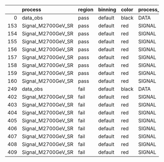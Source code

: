 |     | process            | region   | binning   | color   | process_type   |   scale | variation   | source_filename                                              | source_histname    | alias              | title           |   combine_idx |    lnN |   shapes | syst_type   | direction   | variation_alias   |
|----:|:-------------------|:---------|:----------|:--------|:---------------|--------:|:------------|:-------------------------------------------------------------|:-------------------|:-------------------|:----------------|--------------:|-------:|---------:|:------------|:------------|:------------------|
|   0 | data_obs           | pass     | default   | black   | DATA           |       1 | nominal     | ./histograms_for_2DAlphabet_v11/EaDM_Cosmics_Data_SR.root    | hpass              | Cosmics_Data_SR    | Cosmics_Data_SR |           nan | nan    |      nan | nan         | nan         | nan               |
| 153 | Signal_M2700GeV_SR | pass     | default   | red     | SIGNAL         |       1 | lumi        | ./histograms_for_2DAlphabet_v11/EaDM_Signal_M2700GeV_SR.root | hpass              | Signal_M2700GeV_SR | DM signal       |           nan |   1.05 |      nan | lnN         | nan         | nan               |
| 154 | Signal_M2700GeV_SR | pass     | default   | red     | SIGNAL         |       1 | RNN         | ./histograms_for_2DAlphabet_v11/EaDM_Signal_M2700GeV_SR.root | hpass_RNNsyst_up   | Signal_M2700GeV_SR | DM signal       |           nan | nan    |        1 | shapes      | Up          | RNNsyst           |
| 155 | Signal_M2700GeV_SR | pass     | default   | red     | SIGNAL         |       1 | RNN         | ./histograms_for_2DAlphabet_v11/EaDM_Signal_M2700GeV_SR.root | hpass_RNNsyst_down | Signal_M2700GeV_SR | DM signal       |           nan | nan    |        1 | shapes      | Down        | RNNsyst           |
| 156 | Signal_M2700GeV_SR | pass     | default   | red     | SIGNAL         |       1 | pT          | ./histograms_for_2DAlphabet_v11/EaDM_Signal_M2700GeV_SR.root | hpass_pTsyst_up    | Signal_M2700GeV_SR | DM signal       |           nan | nan    |        1 | shapes      | Up          | pTsyst            |
| 157 | Signal_M2700GeV_SR | pass     | default   | red     | SIGNAL         |       1 | pT          | ./histograms_for_2DAlphabet_v11/EaDM_Signal_M2700GeV_SR.root | hpass_pTsyst_down  | Signal_M2700GeV_SR | DM signal       |           nan | nan    |        1 | shapes      | Down        | pTsyst            |
| 158 | Signal_M2700GeV_SR | pass     | default   | red     | SIGNAL         |       1 | t0          | ./histograms_for_2DAlphabet_v11/EaDM_Signal_M2700GeV_SR.root | hpass_t0syst_up    | Signal_M2700GeV_SR | DM signal       |           nan | nan    |        1 | shapes      | Up          | t0syst            |
| 159 | Signal_M2700GeV_SR | pass     | default   | red     | SIGNAL         |       1 | t0          | ./histograms_for_2DAlphabet_v11/EaDM_Signal_M2700GeV_SR.root | hpass_t0syst_down  | Signal_M2700GeV_SR | DM signal       |           nan | nan    |        1 | shapes      | Down        | t0syst            |
| 160 | Signal_M2700GeV_SR | pass     | default   | red     | SIGNAL         |       1 | nominal     | ./histograms_for_2DAlphabet_v11/EaDM_Signal_M2700GeV_SR.root | hpass              | Signal_M2700GeV_SR | DM signal       |           nan | nan    |      nan | nan         | nan         | nan               |
| 249 | data_obs           | fail     | default   | black   | DATA           |       1 | nominal     | ./histograms_for_2DAlphabet_v11/EaDM_Cosmics_Data_SR.root    | hfail              | Cosmics_Data_SR    | Cosmics_Data_SR |           nan | nan    |      nan | nan         | nan         | nan               |
| 402 | Signal_M2700GeV_SR | fail     | default   | red     | SIGNAL         |       1 | lumi        | ./histograms_for_2DAlphabet_v11/EaDM_Signal_M2700GeV_SR.root | hfail              | Signal_M2700GeV_SR | DM signal       |           nan |   1.05 |      nan | lnN         | nan         | nan               |
| 403 | Signal_M2700GeV_SR | fail     | default   | red     | SIGNAL         |       1 | RNN         | ./histograms_for_2DAlphabet_v11/EaDM_Signal_M2700GeV_SR.root | hfail_RNNsyst_up   | Signal_M2700GeV_SR | DM signal       |           nan | nan    |        1 | shapes      | Up          | RNNsyst           |
| 404 | Signal_M2700GeV_SR | fail     | default   | red     | SIGNAL         |       1 | RNN         | ./histograms_for_2DAlphabet_v11/EaDM_Signal_M2700GeV_SR.root | hfail_RNNsyst_down | Signal_M2700GeV_SR | DM signal       |           nan | nan    |        1 | shapes      | Down        | RNNsyst           |
| 405 | Signal_M2700GeV_SR | fail     | default   | red     | SIGNAL         |       1 | pT          | ./histograms_for_2DAlphabet_v11/EaDM_Signal_M2700GeV_SR.root | hfail_pTsyst_up    | Signal_M2700GeV_SR | DM signal       |           nan | nan    |        1 | shapes      | Up          | pTsyst            |
| 406 | Signal_M2700GeV_SR | fail     | default   | red     | SIGNAL         |       1 | pT          | ./histograms_for_2DAlphabet_v11/EaDM_Signal_M2700GeV_SR.root | hfail_pTsyst_down  | Signal_M2700GeV_SR | DM signal       |           nan | nan    |        1 | shapes      | Down        | pTsyst            |
| 407 | Signal_M2700GeV_SR | fail     | default   | red     | SIGNAL         |       1 | t0          | ./histograms_for_2DAlphabet_v11/EaDM_Signal_M2700GeV_SR.root | hfail_t0syst_up    | Signal_M2700GeV_SR | DM signal       |           nan | nan    |        1 | shapes      | Up          | t0syst            |
| 408 | Signal_M2700GeV_SR | fail     | default   | red     | SIGNAL         |       1 | t0          | ./histograms_for_2DAlphabet_v11/EaDM_Signal_M2700GeV_SR.root | hfail_t0syst_down  | Signal_M2700GeV_SR | DM signal       |           nan | nan    |        1 | shapes      | Down        | t0syst            |
| 409 | Signal_M2700GeV_SR | fail     | default   | red     | SIGNAL         |       1 | nominal     | ./histograms_for_2DAlphabet_v11/EaDM_Signal_M2700GeV_SR.root | hfail              | Signal_M2700GeV_SR | DM signal       |           nan | nan    |      nan | nan         | nan         | nan               |